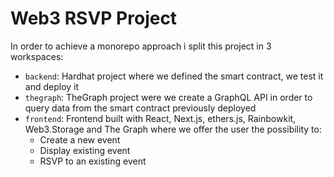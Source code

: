 # Web3 RSVP Project

In order to achieve a monorepo approach i split this project in 3 workspaces:

-   `backend`: Hardhat project where we defined the smart contract, we test it and deploy it
-   `thegraph`: TheGraph project were we create a GraphQL API in order to query data from the smart contract previously deployed
-   `frontend`: Frontend built with React, Next.js, ethers.js, Rainbowkit, Web3.Storage and The Graph where we offer the user the possibility to:
    -   Create a new event
    -   Display existing event
    -   RSVP to an existing event
